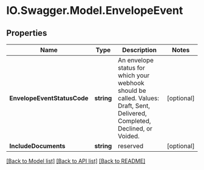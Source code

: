 # IO.Swagger.Model.EnvelopeEvent
## Properties

Name | Type | Description | Notes
------------ | ------------- | ------------- | -------------
**EnvelopeEventStatusCode** | **string** | An envelope status for which your webhook should be called. Values: Draft, Sent, Delivered, Completed, Declined, or Voided. | [optional] 
**IncludeDocuments** | **string** | reserved | [optional] 

[[Back to Model list]](../README.md#documentation-for-models) [[Back to API list]](../README.md#documentation-for-api-endpoints) [[Back to README]](../README.md)

